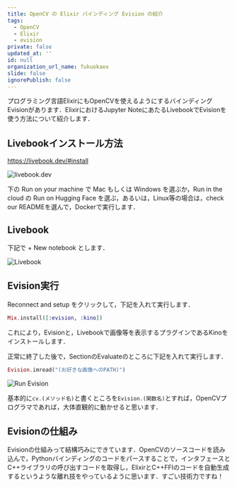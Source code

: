 ```yaml
---
title: OpenCV の Elixir バインディング Evision の紹介
tags:
  - OpenCV
  - Elixir
  - evision
private: false
updated_at: ''
id: null
organization_url_name: fukuokaex
slide: false
ignorePublish: false
---
```

プログラミング言語ElixirにもOpenCVを使えるようにするバインディングEvisionがあります．ElixirにおけるJupyter NoteにあたるLivebookでEvisionを使う方法について紹介します．

## Livebookインストール方法

https://livebook.dev/#install

![livebook.dev](https://qiita-image-store.s3.ap-northeast-1.amazonaws.com/0/55223/d2005a9f-ec4d-d69e-6467-71f4fcb1b1c3.png)

下の Run on your machine で Mac もしくは Windows を選ぶか，Run in the cloud の Run on Hugging Face を選ぶ，あるいは，Linux等の場合は，check our READMEを選んで，Dockerで実行します．

## Livebook

下記で + New notebook とします．

![Livebook](https://qiita-image-store.s3.ap-northeast-1.amazonaws.com/0/55223/efa14954-b85e-b594-bc29-67ed39c822ef.png)

## Evision実行

Reconnect and setup をクリックして，下記を入れて実行します．

```elixir
Mix.install([:evision, :kino])
```

これにより，Evisionと，Livebookで画像等を表示するプラグインであるKinoをインストールします．

正常に終了した後で，SectionのEvaluateのところに下記を入れて実行します．

```elixir
Evision.imread("(お好きな画像へのPATH)")
```

![Run Evision](https://qiita-image-store.s3.ap-northeast-1.amazonaws.com/0/55223/75804b40-8e35-1b43-bf3e-81194a0165d4.png)

基本的に`cv.(メソッド名)`と書くところを`Evision.(関数名)`とすれば，OpenCVプログラマであれば，大体直観的に動かせると思います．

## Evisionの仕組み

Evisionの仕組みって結構巧みにできています．OpenCVのソースコードを読み込んで，Pythonバインディングのコードをパースすることで，インタフェースとC++ライブラリの呼び出すコードを取得し，ElixirとC++FFIのコードを自動生成するというような離れ技をやっているように思います．すごい技術力ですね！